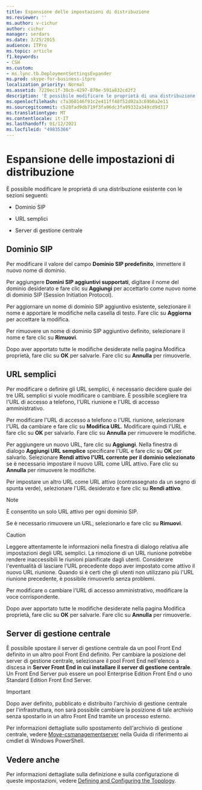```yaml
---
title: Espansione delle impostazioni di distribuzione
ms.reviewer: ''
ms.author: v-cichur
author: cichur
manager: serdars
ms.date: 3/25/2015
audience: ITPro
ms.topic: article
f1.keywords:
- CSH
ms.custom:
- ms.lync.tb.DeploymentSettingsExpander
ms.prod: skype-for-business-itpro
localization_priority: Normal
ms.assetid: 7220ec1f-38cb-4297-870e-591a832cd2f2
description: 'È possibile modificare le proprietà di una distribuzione esistente con le sezioni seguenti:'
ms.openlocfilehash: c7a360146f91c2e411ff48f52d92a3c69b0a2e11
ms.sourcegitcommit: c528fad9db719f3fa96dc3fa99332a349cd9d317
ms.translationtype: MT
ms.contentlocale: it-IT
ms.lasthandoff: 01/12/2021
ms.locfileid: "49835366"
---
```

# <a name="deployment-settings-expander"></a>Espansione delle impostazioni di distribuzione

È possibile modificare le proprietà di una distribuzione esistente con le sezioni seguenti:

- Dominio SIP

- URL semplici

- Server di gestione centrale

## <a name="sip-domain"></a>Dominio SIP

Per modificare il valore del campo **Dominio SIP predefinito**, immettere il nuovo nome di dominio.

Per aggiungere **Domini SIP aggiuntivi supportati**, digitare il nome del dominio desiderato e fare clic su **Aggiungi** per accettarlo come nuovo nome di dominio SIP (Session Initiation Protocol).

Per aggiornare un nome di dominio SIP aggiuntivo esistente, selezionare il nome e apportare le modifiche nella casella di testo. Fare clic su **Aggiorna** per accettare la modifica.

Per rimuovere un nome di dominio SIP aggiuntivo definito, selezionare il nome e fare clic su **Rimuovi**.

Dopo aver apportato tutte le modifiche desiderate nella pagina Modifica proprietà, fare clic su **OK** per salvarle. Fare clic su **Annulla** per rimuoverle.

## <a name="simple-urls"></a>URL semplici

Per modificare o definire gli URL semplici, è necessario decidere quale dei tre URL semplici si vuole modificare o cambiare. È possibile scegliere tra l'URL di accesso a telefono, l'URL riunione e l'URL di accesso amministrativo.

Per modificare l'URL di accesso a telefono o l'URL riunione, selezionare l'URL da cambiare e fare clic su **Modifica URL**. Modificare quindi l'URL e fare clic su **OK** per salvarlo. Fare clic su **Annulla** per rimuovere le modifiche.

Per aggiungere un nuovo URL, fare clic su **Aggiungi**. Nella finestra di dialogo **Aggiungi URL semplice** specificare l'URL e fare clic su **OK** per salvarlo. Selezionare **Rendi attivo l'URL corrente per il dominio selezionato** se è necessario impostare il nuovo URL come URL attivo. Fare clic su **Annulla** per rimuovere le modifiche.

Per impostare un altro URL come URL attivo (contrassegnato da un segno di spunta verde), selezionare l'URL desiderato e fare clic su **Rendi attivo**.

> [!NOTE]
> È consentito un solo URL attivo per ogni dominio SIP.

Se è necessario rimuovere un URL, selezionarlo e fare clic su **Rimuovi**.

> [!CAUTION]
> Leggere attentamente le informazioni nella finestra di dialogo relativa alle impostazioni degli URL semplici. La rimozione di un URL riunione potrebbe rendere inaccessibili le riunioni pianificate dagli utenti. Considerare l'eventualità di lasciare l'URL precedente dopo aver impostato come attivo il nuovo URL riunione. Quando si è certi che gli utenti non utilizzano più l'URL riunione precedente, è possibile rimuoverlo senza problemi.

Per modificare o cambiare l'URL di accesso amministrativo, modificare la voce corrispondente.

Dopo aver apportato tutte le modifiche desiderate nella pagina Modifica proprietà, fare clic su **OK** per salvarle. Fare clic su **Annulla** per rimuoverle.

## <a name="central-management-server"></a>Server di gestione centrale

È possibile spostare il server di gestione centrale da un pool Front End definito in un altro pool Front End definito. Per cambiare la posizione del server di gestione centrale, selezionare il pool Front End nell'elenco a discesa in **Server Front End in cui installare il server di gestione centrale**. Un Front End Server può essere un pool Enterprise Edition Front End o uno Standard Edition Front End Server.

> [!IMPORTANT]
> Dopo aver definito, pubblicato e distribuito l'archivio di gestione centrale per l'infrastruttura, non sarà possibile cambiare la posizione di tale archivio senza spostarlo in un altro Front End tramite un processo esterno.

Per informazioni dettagliate sullo spostamento dell'archivio di gestione centrale, vedere [Move-csmanagementserver](https://docs.microsoft.com/powershell/module/skype/move-csmanagementserver?view=skype-ps) nella Guida di riferimento ai cmdlet di Windows PowerShell.

## <a name="see-also"></a>Vedere anche

Per informazioni dettagliate sulla definizione e sulla configurazione di queste impostazioni, vedere [Defining and Configuring the Topology](https://technet.microsoft.com/library/51d1601e-4f83-48d4-ad08-3b4d5e2003aa.aspx).



